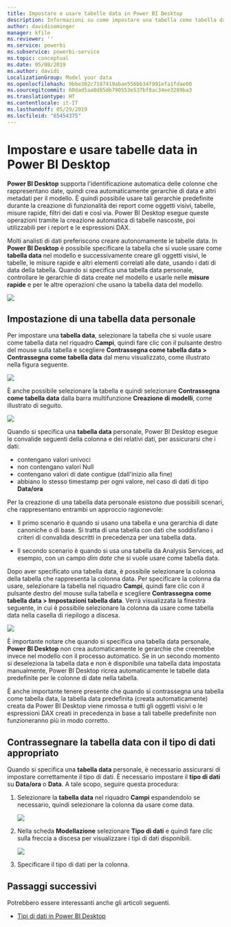 ```yaml
---
title: Impostare e usare tabelle data in Power BI Desktop
description: Informazioni su come impostare una tabella come tabella data in Power BI Desktop e sui concetti correlati
author: davidiseminger
manager: kfile
ms.reviewer: ''
ms.service: powerbi
ms.subservice: powerbi-service
ms.topic: conceptual
ms.date: 05/08/2019
ms.author: davidi
LocalizationGroup: Model your data
ms.openlocfilehash: 9bbe302c7187419abae556bb34f991efa1fdae00
ms.sourcegitcommit: 60dad5aa0d85db790553e537bf8ac34ee3289ba3
ms.translationtype: HT
ms.contentlocale: it-IT
ms.lasthandoff: 05/29/2019
ms.locfileid: "65454375"
---
```

# <a name="set-and-use-date-tables-in-power-bi-desktop"></a>Impostare e usare tabelle data in Power BI Desktop

**Power BI Desktop** supporta l'identificazione automatica delle colonne che rappresentano date, quindi crea automaticamente gerarchie di data e altri metadati per il modello. È quindi possibile usare tali gerarchie predefinite durante la creazione di funzionalità dei report come oggetti visivi, tabelle, misure rapide, filtri dei dati e così via. Power BI Desktop esegue queste operazioni tramite la creazione automatica di tabelle nascoste, poi utilizzabili per i report e le espressioni DAX.

Molti analisti di dati preferiscono creare autonomamente le tabelle data. In **Power BI Desktop** è possibile specificare la tabella che si vuole usare come **tabella data** nel modello e successivamente creare gli oggetti visivi, le tabelle, le misure rapide e altri elementi correlati alle date, usando i dati di data della tabella. Quando si specifica una tabella data personale, controllare le gerarchie di data create nel modello e usarle nelle **misure rapide** e per le altre operazioni che usano la tabella data del modello. 

![](media/desktop-date-tables/date-tables_01.png)

## <a name="setting-your-own-date-table"></a>Impostazione di una tabella data personale

Per impostare una **tabella data**, selezionare la tabella che si vuole usare come tabella data nel riquadro **Campi**, quindi fare clic con il pulsante destro del mouse sulla tabella e scegliere **Contrassegna come tabella data > Contrassegna come tabella data** dal menu visualizzato, come illustrato nella figura seguente.

![](media/desktop-date-tables/date-tables_02.png)

È anche possibile selezionare la tabella e quindi selezionare **Contrassegna come tabella data** dalla barra multifunzione **Creazione di modelli**, come illustrato di seguito.

![](media/desktop-date-tables/date-tables_02b.png)

Quando si specifica una **tabella data** personale, Power BI Desktop esegue le convalide seguenti della colonna e dei relativi dati, per assicurarsi che i dati:

* contengano valori univoci
* non contengano valori Null
* contengano valori di date contigue (dall'inizio alla fine)
* abbiano lo stesso timestamp per ogni valore, nel caso di dati di tipo **Data/ora**

Per la creazione di una tabella data personale esistono due possibili scenari, che rappresentano entrambi un approccio ragionevole:

* Il primo scenario è quando si usano una tabella e una gerarchia di date canoniche o di base. Si tratta di una tabella con dati che soddisfano i criteri di convalida descritti in precedenza per una tabella data. 

* Il secondo scenario è quando si usa una tabella da Analysis Services, ad esempio, con un campo *dim date* che si vuole usare come tabella data. 

Dopo aver specificato una tabella data, è possibile selezionare la colonna della tabella che rappresenta la colonna data. Per specificare la colonna da usare, selezionare la tabella nel riquadro **Campi**, quindi fare clic con il pulsante destro del mouse sulla tabella e scegliere **Contrassegna come tabella data > Impostazioni tabella data**. Verrà visualizzata la finestra seguente, in cui è possibile selezionare la colonna da usare come tabella data nella casella di riepilogo a discesa.

![](media/desktop-date-tables/date-tables_03.png)

È importante notare che quando si specifica una tabella data personale, **Power BI Desktop** non crea automaticamente le gerarchie che creerebbe invece nel modello con il processo automatico. Se in un secondo momento si deseleziona la tabella data e non è disponibile una tabella data impostata manualmente, Power BI Desktop ricrea automaticamente le tabelle data predefinite per le colonne di date nella tabella.

È anche importante tenere presente che quando si contrassegna una tabella come tabella data, la tabella data predefinita (creata automaticamente) creata da Power BI Desktop viene rimossa e tutti gli oggetti visivi o le espressioni DAX creati in precedenza in base a tali tabelle predefinite non funzioneranno più in modo corretto. 

## <a name="marking-your-date-table-as-the-appropriate-data-type"></a>Contrassegnare la tabella data con il tipo di dati appropriato

Quando si specifica una **tabella data** personale, è necessario assicurarsi di impostare correttamente il tipo di dati. È necessario impostare il **tipo di dati** su **Data/ora** o **Data**. A tale scopo, seguire questa procedura:

1. Selezionare la **tabella data** nel riquadro **Campi** espandendolo se necessario, quindi selezionare la colonna da usare come data.
   
    ![](media/desktop-date-tables/date-tables_04.png) 

2. Nella scheda **Modellazione** selezionare **Tipo di dati** e quindi fare clic sulla freccia a discesa per visualizzare i tipi di dati disponibili.

    ![](media/desktop-date-tables/date-tables_05.png)

3. Specificare il tipo di dati per la colonna. 


## <a name="next-steps"></a>Passaggi successivi

Potrebbero essere interessanti anche gli articoli seguenti.

* [Tipi di dati in Power BI Desktop](desktop-data-types.md)

 
